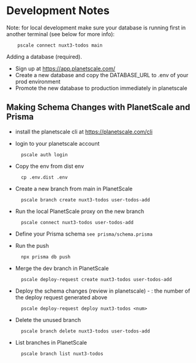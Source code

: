# Development Notes

Note: for local development make sure your database is running first in another terminal (see below for more info):

        pscale connect nuxt3-todos main

Adding a database (required).

- Sign up at https://app.planetscale.com/
- Create a new database and copy the DATABASE_URL to .env of your prod environment
- Promote the new database to production immediately in planetscale

## Making Schema Changes with PlanetScale and Prisma

- install the planetscale cli at https://planetscale.com/cli

- login to your planetscale account

        pscale auth login

- Copy the env from dist env

        cp .env.dist .env

- Create a new branch from main in PlanetScale

        pscale branch create nuxt3-todos user-todos-add

- Run the local PlanetScale proxy on the new branch

        pscale connect nuxt3-todos user-todos-add

- Define your Prisma schema `see prisma/schema.prisma`
- Run the push

        npx prisma db push

- Merge the dev branch in PlanetScale

        pscale deploy-request create nuxt3-todos user-todos-add

- Deploy the schema changes (review in planetscale) - <num>: the number of the deploy request generated above

        pscale deploy-request deploy nuxt3-todos <num>

- Delete the unused branch

        pscale branch delete nuxt3-todos user-todos-add

- List branches in PlanetScale

        pscale branch list nuxt3-todos
